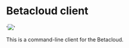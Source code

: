 # Betacloud client

'[![](https://img.shields.io/pypi/v/betacloud.svg)](https://pypi.org/pypi/betacloud/)'

This is a command-line client for the Betacloud.
